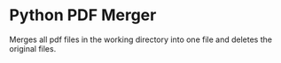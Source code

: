# Python PDF Merger

Merges all pdf files in the working directory into one file and deletes the original files.